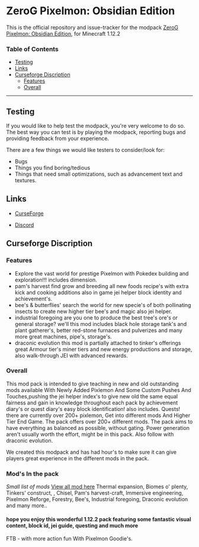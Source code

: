 # ZeroG Pixelmon: Obsidian Edition

This is the official repository and issue-tracker for the modpack [ZeroG Pixelmon: Obsidian Edition](https://www.curseforge.com/minecraft/modpacks/zerog-pixlemon-obsidian-edition), for Minecraft 1.12.2

### Table of Contents

-   [Testing](#testing)
-   [Links](#links)
-   [Curseforge Discription](#Curseforge-Discription)
    - [Features](#Features)
    - [Overall](#Overhall)

<hr></hr>

## Testing

If you would like to help test the modpack, you're very welcome to do so.
The best way you can test is by playing the modpack, reporting bugs and providing feedback from your experience.

There are a few things we would like testers to consider/look for:

-   Bugs
-   Things you find boring/tedious
-   Things that need small optimizations, such as advancement text and textures.

## Links

-   [CurseForge](https://www.curseforge.com/minecraft/modpacks/zerog-pixlemon-obsidian-edition)

-   [Discord](https://discord.gg/aaXAX9z)


## Curseforge Discription

### Features
 
- Explore the vast world for prestige Pixelmon with Pokedex building and exploration!!! includes dimension.
- pam's harvest find grow and breeding all new foods recipe's with extra kick and cooking additions also in game jei helper block identity and achievement's.
- bee's & butterflies' search the world for new specie's of both pollinating insects to create new higher tier bee's and magic also jei helper.
- industrial foregoing are you one to produce the best tree's ore's or general storage? we'll this mod includes black hole storage tank's and plant gatherer's, better red-stone furnaces and pulverizes and many more great machines, pipe's, storage's.
- draconic evolution this mod is partially attached to tinker's offerings great Armour tier's miner tiers and new energy productions and storage, also walk-through JEI with advanced rewards.
 
### Overall
 
This mod pack is intended to give teaching in new and old outstanding mods available With Newly Added Pixlemon And Some Custom Pushes And Touches,pushing the jei helper index's to give new old the same equal fairness and gain in knowledge throughout each pack by achievement diary's or quest diary's easy block identification! also includes.
Quests! there are currently over 200+ pixlemon, Get into different mods And Higher Tier End Game.
The pack offers over 200+ different mods.
The pack aims to have everything as balanced as possible, without gating.
Power generation aren't usually worth the effort, might be in this pack. Also follow with draconic evolution.

We created this modpack and has had hour's to make sure it can give players great experience in the different mods in the pack.

### Mod's In the pack
*Small list of mods* [View all mod here]()
Thermal expansion,
Biomes o' plenty,
Tinkers' construct, ,
Chisel,
Pam's harvest-craft,
Immersive engineering,
Pixelmon Reforge,
Forestry,
Bee's,
Industrial foregoing,
Draconic evolution and many more..


#### hope you enjoy this wonderful 1.12.2 pack featuring some fantastic visual content, block id, jei guide, questing and much more
FTB - with more action fun With Pixelmon Goodie's.

